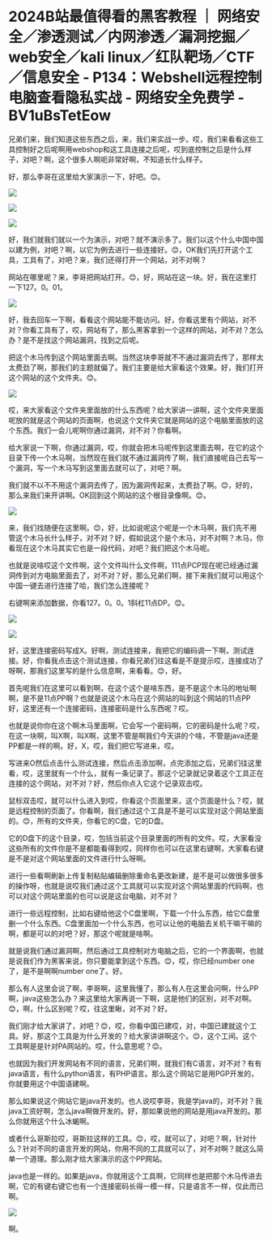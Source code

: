# 2024B站最值得看的黑客教程 ｜ 网络安全／渗透测试／内网渗透／漏洞挖掘／web安全／kali linux／红队靶场／CTF／信息安全 - P134：Webshell远程控制电脑查看隐私实战 - 网络安全免费学 - BV1uBsTetEow

兄弟们来，我们知道这些东西之后，来，我们来实战一步。哎，我们来看看这些工具控制好之后呢啊用webshop和这工具连接之后呢，哎到底控制之后是什么样子，对吧？啊，这个很多人啊呃非常好啊，不知道长什么样子。

好，那么李哥在这里给大家演示一下，好吧。😊。

![](img/568860d12751368c29ce53eabc2edd94_1.png)

![](img/568860d12751368c29ce53eabc2edd94_2.png)

![](img/568860d12751368c29ce53eabc2edd94_3.png)

好，我们就我们就以一个为演示，对吧？就不演示多了。我们以这个什么中国中国以建为例，对吧？啊，以它为例去进行一些连接好。😊，OK我们先打开这个工具，工具有了，对吧？来，我们还得打开一个网站，对不对啊？

网站在哪里呢？来，李哥把网站打开。😊，好，网站在这一块。好，我在这里打一下127。0。01。

![](img/568860d12751368c29ce53eabc2edd94_5.png)

好，我去回车一下啊，看看这个网站能不能访问。好，你看这里有个网站，对不对？你看工具有了，哎，网站有了，那么黑客拿到一个这样的网站，对不对？怎么办？是不是找这个网站漏洞，找到之后呢。

把这个木马传到这个网站里面去啊。当然这块李哥就不不通过漏洞去传了，那样太太费劲了啊，那我们的主题就偏了。我们主要是给大家看这个效果。好，我们打开这个网站的这个文件夹。😊。



![](img/568860d12751368c29ce53eabc2edd94_7.png)

哎，来大家看这个文件夹里面放的什么东西呢？给大家讲一讲啊，这个文件夹里面呢放的就是这个网站的页面啊，也说这个文件夹它就是网站的这个电脑里面放的这个东西。我们一会儿呢啊你通过漏洞，对不对？你看啊。

给大家说一下啊，你通过漏洞，哎，你就会把木马呢传到这里面去啊，在它的这个目录下传一个木马啊，当然现在我们就不通过漏洞传了啊，我们直接呢自己去写一个漏洞，写一个木马写到这里面去就可以了，对吧？啊。

我们就不以不不用这个漏洞去传了，因为漏洞传起来，太费劲了啊。😊，好的，那么来我们来开讲啊。OK回到这个网站的这个根目录像啊。😊。



![](img/568860d12751368c29ce53eabc2edd94_9.png)

来，我们找随便在这里啊。😊，好，比如说呢这个呢是一个木马啊，我们先不用管这个木马长什么样子，对不对？好，假如说这个是个木马，对不对啊？木马，你看现在这个木马其实它也是一段代码，对吧？我们把这个木马呢。

也就是说啥哎这个文件啊，这个文件叫什么文件啊，111点PCP现在呢已经通过漏洞传到对方电脑里面去了，对不对？好，那么兄弟们啊，接下来我们就可以用这个中国一键去进行连接了哈，我们怎么连接呢？

右键啊来添加数据，你看127。0。0。1斜杠11点DP。😊。

![](img/568860d12751368c29ce53eabc2edd94_11.png)

![](img/568860d12751368c29ce53eabc2edd94_12.png)

好，这里连接密码写成X。好啊，测试连接来，我把它的编码调一下啊，测试连接。好，你看我点击这个测试连接，你看兄弟们往这看是不是提示哎，连接成功了呀啊，那我们这里写的是什么信息啊，来看看。😊，好。

首先呢我们在这里可以看到啊，在这个这个是啥东西，是不是这个木马的地址啊啊，是不是11点PP啊？也就是说这个木马在这个网站的叫到这个网站的11点PP好，这里还有一个连接密码，连接密码是什么东西呢？哎。

也就是说你你在这个啊木马里面啊，它会写一个密码啊，它的密码是什么呢？哎，在这一块啊，叫X啊，叫X啊，这里不管是啊我们今天讲的个啥，不管是java还是PP都是一样的啊。好，X，哎，我们把它写进来，哎。

写进来O然后点击什么测试连接，然后点击添加啊，点完添加之后，兄弟们往这里看，哎，这里就有一个什么，就有一条记录了。那这个记录就记录着这个工具正在连接的这个网站，对不对？好，然后你点入它这个记录双击哎。

鼠标双击哎，就可以什么进入到哎，你看这个页面里来，这个页面是什么？哎，就是远程控制的页面了。你看啊，我们通过这个工具是不是可以实现对这个网站里面的。😊，所有的文件夹，你看它的C盘，它的D盘。

它的D盘下的这个目录，哎，包括当前这个目录里面的所有的文件。哎，大家看没这些所有的文件你是不是都能看得到哎，同样你也可以在这里右键啊，大家看右键是不是对这个网站里面的文件进行什么呀啊。

进行一些看啊刷新上传复制粘贴编辑删除重命名更改新建，是不是可以做很多很多的操作呀，也就是说哎我们通过这个工具就可以实现对这个网站里面的代码啊，也可以对这个网站里面的也可以说是这台电脑，对不对？

进行一些远程控制，比如右键给他这个C盘里啊，下载一个什么东西，给它C盘里删一个什么东西。C盘里面加一个什么东西，也可以让他的电脑去关机干嘛干嘛的啊，都是可以的对吧？好，那这个呢就是啥啊。

就是说我们通过漏洞啊，然后通过工具控制对方电脑之后，它的一个界面啊，也就是说我们作为黑客来说，你只要能拿到这个东西。😊，哎，你已经number one了，是不是啊啊number one了。好。

那么有人这里会说了啊，李哥啊，这里我懂了，那么有人在这里会问啊，什么PP啊，java这些怎么办？来这里给大家再说一下啊，这是他们的区别，对不对啊。😊，啊，什么区别呢？哎，往这里瞅，对不对？好。

我们刚才给大家讲了，对吧？😊，哎，你看中国已建哎，对，中国已建就这个工具。好，那这个工具是为什么开发的？给大家讲讲啊这个。😊，这个工间。这个工具啊是是针对PA网站的。哎，什么意思呢？😊。

也就因为我们开发网站有不同的语言，兄弟们啊，就我们有C语言，对不对？有有java语言，有什么python语言，有PHP语言。那么这个网站它是用PGP开发的，你就要用这个中国语建啊。

那么如果说这个网站它是java开发的。也人说哎李哥，我是学java的，对不对？我java工资好啊，怎么java啊做开发的。好，那如果说他的网站是用java开发的。那么你就用这个什么冰蝎啊。

或者什么哥斯拉哎，哥斯拉这样的工具。😊，哎，就可以了，对吧？啊，针对什么？针对不同的语言开发的网站，你用不同的工具就可以了，对不对啊？就这么简单一个道理。那么刚才给大家演示的这个PP网站。

java也是一样的。如果是java，你就用这个工具啊，它同样也是把那个木马传进去啊，它的有键右键它也有一个连接密码长得一模一样，只是语言不一样，仅此而已啊。



![](img/568860d12751368c29ce53eabc2edd94_14.png)

啊。